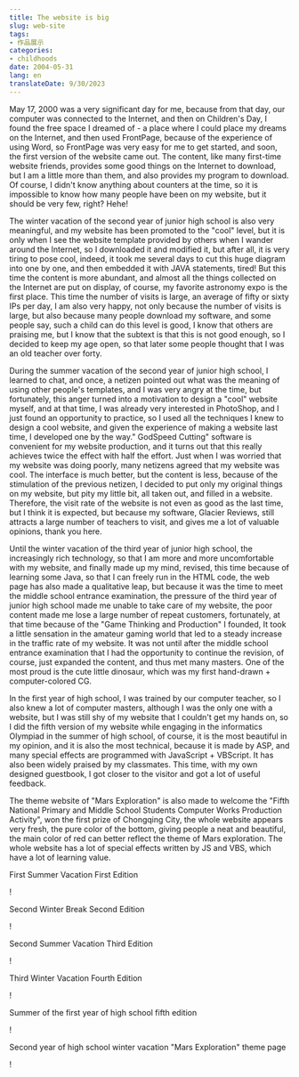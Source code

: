 ```yaml
---
title: The website is big
slug: web-site
tags:
- 作品展示
categories:
- childhoods
date: 2004-05-31
lang: en
translateDate: 9/30/2023
---
```


May 17, 2000 was a very significant day for me, because from that day, our computer was connected to the Internet, and then on Children's Day, I found the free space I dreamed of - a place where I could place my dreams on the Internet, and then used FrontPage, because of the experience of using Word, so FrontPage was very easy for me to get started, and soon, the first version of the website came out. The content, like many first-time website friends, provides some good things on the Internet to download, but I am a little more than them, and also provides my program to download. Of course, I didn't know anything about counters at the time, so it is impossible to know how many people have been on my website, but it should be very few, right? Hehe!

The winter vacation of the second year of junior high school is also very meaningful, and my website has been promoted to the "cool" level, but it is only when I see the website template provided by others when I wander around the Internet, so I downloaded it and modified it, but after all, it is very tiring to pose cool, indeed, it took me several days to cut this huge diagram into one by one, and then embedded it with JAVA statements, tired! But this time the content is more abundant, and almost all the things collected on the Internet are put on display, of course, my favorite astronomy expo is the first place. This time the number of visits is large, an average of fifty or sixty IPs per day, I am also very happy, not only because the number of visits is large, but also because many people download my software, and some people say, such a child can do this level is good, I know that others are praising me, but I know that the subtext is that this is not good enough, so I decided to keep my age open, so that later some people thought that I was an old teacher over forty.

During the summer vacation of the second year of junior high school, I learned to chat, and once, a netizen pointed out what was the meaning of using other people's templates, and I was very angry at the time, but fortunately, this anger turned into a motivation to design a "cool" website myself, and at that time, I was already very interested in PhotoShop, and I just found an opportunity to practice, so I used all the techniques I knew to design a cool website, and given the experience of making a website last time, I developed one by the way." GodSpeed Cutting" software is convenient for my website production, and it turns out that this really achieves twice the effect with half the effort. Just when I was worried that my website was doing poorly, many netizens agreed that my website was cool. The interface is much better, but the content is less, because of the stimulation of the previous netizen, I decided to put only my original things on my website, but pity my little bit, all taken out, and filled in a website. Therefore, the visit rate of the website is not even as good as the last time, but I think it is expected, but because my software, Glacier Reviews, still attracts a large number of teachers to visit, and gives me a lot of valuable opinions, thank you here.

Until the winter vacation of the third year of junior high school, the increasingly rich technology, so that I am more and more uncomfortable with my website, and finally made up my mind, revised, this time because of learning some Java, so that I can freely run in the HTML code, the web page has also made a qualitative leap, but because it was the time to meet the middle school entrance examination, the pressure of the third year of junior high school made me unable to take care of my website, the poor content made me lose a large number of repeat customers, fortunately, at that time because of the "Game Thinking and Production" I founded, It took a little sensation in the amateur gaming world that led to a steady increase in the traffic rate of my website. It was not until after the middle school entrance examination that I had the opportunity to continue the revision, of course, just expanded the content, and thus met many masters. One of the most proud is the cute little dinosaur, which was my first hand-drawn + computer-colored CG.

In the first year of high school, I was trained by our computer teacher, so I also knew a lot of computer masters, although I was the only one with a website, but I was still shy of my website that I couldn't get my hands on, so I did the fifth version of my website while engaging in the informatics Olympiad in the summer of high school, of course, it is the most beautiful in my opinion, and it is also the most technical, because it is made by ASP, and many special effects are programmed with JavaScript + VBScript. It has also been widely praised by my classmates. This time, with my own designed guestbook, I got closer to the visitor and got a lot of useful feedback.

The theme website of "Mars Exploration" is also made to welcome the "Fifth National Primary and Middle School Students Computer Works Production Activity", won the first prize of Chongqing City, the whole website appears very fresh, the pure color of the bottom, giving people a neat and beautiful, the main color of red can better reflect the theme of Mars exploration. The whole website has a lot of special effects written by JS and VBS, which have a lot of learning value.

First Summer Vacation First Edition

! [](1.png)

Second Winter Break Second Edition

! [](2.jpg)

Second Summer Vacation Third Edition

! [](3.jpg)

Third Winter Vacation Fourth Edition

! [](4.jpg)

Summer of the first year of high school fifth edition

! [](5.png)

Second year of high school winter vacation "Mars Exploration" theme page

! [](6.png)
